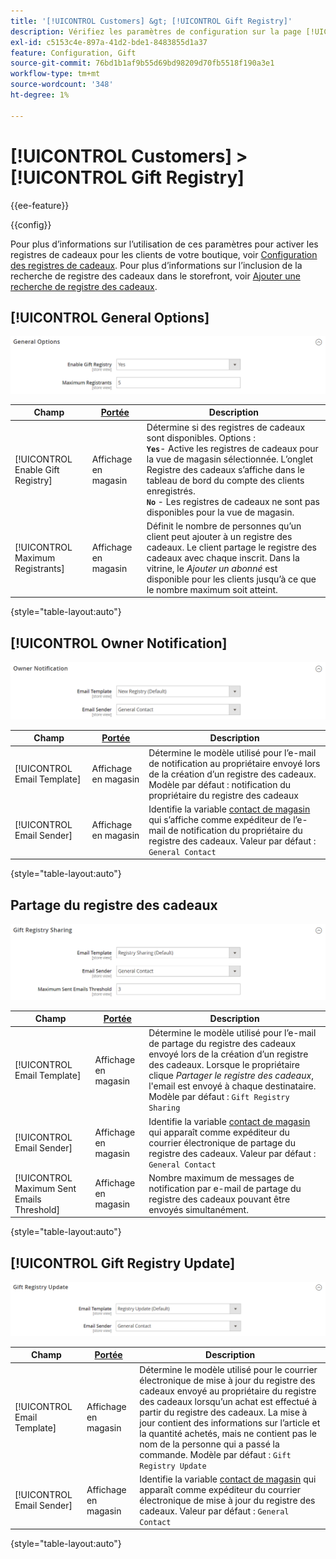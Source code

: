 ```yaml
---
title: '[!UICONTROL Customers] &gt; [!UICONTROL Gift Registry]'
description: Vérifiez les paramètres de configuration sur la page [!UICONTROL Customers] &gt; [!UICONTROL Gift Registry] de l’administrateur Commerce.
exl-id: c5153c4e-897a-41d2-bde1-8483855d1a37
feature: Configuration, Gift
source-git-commit: 76bd1b1af9b55d69bd98209d70fb5518f190a3e1
workflow-type: tm+mt
source-wordcount: '348'
ht-degree: 1%

---
```


# [!UICONTROL Customers] > [!UICONTROL Gift Registry]

{{ee-feature}}

{{config}}

Pour plus d’informations sur l’utilisation de ces paramètres pour activer les registres de cadeaux pour les clients de votre boutique, voir [Configuration des registres de cadeaux](../../merchandising-promotions/gift-registry-configure.md). Pour plus d’informations sur l’inclusion de la recherche de registre des cadeaux dans le storefront, voir [Ajouter une recherche de registre des cadeaux](../../merchandising-promotions/gift-registry-search.md).

## [!UICONTROL General Options]

![Options générales](./assets/gift-registry-general-options.png)<!-- zoom -->

<!-- [General Options](https://docs.magento.com/user-guide/marketing/gift-registry-configure.html) -->

| Champ | [Portée](../../getting-started/websites-stores-views.md#scope-settings) | Description |
|--- |--- |--- |
| [!UICONTROL Enable Gift Registry] | Affichage en magasin | Détermine si des registres de cadeaux sont disponibles. Options : <br/>**`Yes`**- Active les registres de cadeaux pour la vue de magasin sélectionnée. L’onglet Registre des cadeaux s’affiche dans le tableau de bord du compte des clients enregistrés.<br/>**`No`** - Les registres de cadeaux ne sont pas disponibles pour la vue de magasin. |
| [!UICONTROL Maximum Registrants] | Affichage en magasin | Définit le nombre de personnes qu’un client peut ajouter à un registre des cadeaux. Le client partage le registre des cadeaux avec chaque inscrit. Dans la vitrine, le _Ajouter un abonné_ est disponible pour les clients jusqu’à ce que le nombre maximum soit atteint. |

{style="table-layout:auto"}

## [!UICONTROL Owner Notification]

![Notification du propriétaire](./assets/gift-registry-owner-notification.png)<!-- zoom -->

<!-- [Owner Notification](https://docs.magento.com/user-guide/marketing/gift-registry-configure.html) -->

| Champ | [Portée](../../getting-started/websites-stores-views.md#scope-settings) | Description |
|--- |--- |--- |
| [!UICONTROL Email Template] | Affichage en magasin | Détermine le modèle utilisé pour l’e-mail de notification au propriétaire envoyé lors de la création d’un registre des cadeaux. Modèle par défaut : notification du propriétaire du registre des cadeaux |
| [!UICONTROL Email Sender] | Affichage en magasin | Identifie la variable [contact de magasin](../../getting-started/store-details.md#store-email-addresses) qui s’affiche comme expéditeur de l’e-mail de notification du propriétaire du registre des cadeaux. Valeur par défaut : `General Contact` |

{style="table-layout:auto"}

## Partage du registre des cadeaux

![Partage du registre des cadeaux](./assets/gift-registry-gift-registry-sharing.png)<!-- zoom -->

<!-- Gift Registry Sharing](https://docs.magento.com/user-guide/marketing/gift-registry-configure.html) -->

| Champ | [Portée](../../getting-started/websites-stores-views.md#scope-settings) | Description |
|--- |--- |--- |
| [!UICONTROL Email Template] | Affichage en magasin | Détermine le modèle utilisé pour l’e-mail de partage du registre des cadeaux envoyé lors de la création d’un registre des cadeaux. Lorsque le propriétaire clique _Partager le registre des cadeaux_, l&#39;email est envoyé à chaque destinataire. Modèle par défaut : `Gift Registry Sharing` |
| [!UICONTROL Email Sender] | Affichage en magasin | Identifie la variable [contact de magasin](../../getting-started/store-details.md#store-email-addresses) qui apparaît comme expéditeur du courrier électronique de partage du registre des cadeaux. Valeur par défaut : `General Contact` |
| [!UICONTROL Maximum Sent Emails Threshold] | Affichage en magasin | Nombre maximum de messages de notification par e-mail de partage du registre des cadeaux pouvant être envoyés simultanément. |

{style="table-layout:auto"}

## [!UICONTROL Gift Registry Update]

![Mise à jour du registre des cadeaux](./assets/gift-registry-gift-registry-update.png)<!-- zoom -->

<!-- [Gift Registry Update](https://docs.magento.com/user-guide/marketing/gift-registry-configure.html) -->

| Champ | [Portée](../../getting-started/websites-stores-views.md#scope-settings) | Description |
|--- |--- |--- |
| [!UICONTROL Email Template] | Affichage en magasin | Détermine le modèle utilisé pour le courrier électronique de mise à jour du registre des cadeaux envoyé au propriétaire du registre des cadeaux lorsqu’un achat est effectué à partir du registre des cadeaux. La mise à jour contient des informations sur l’article et la quantité achetés, mais ne contient pas le nom de la personne qui a passé la commande. Modèle par défaut : `Gift Registry Update` |
| [!UICONTROL Email Sender] | Affichage en magasin | Identifie la variable [contact de magasin](../../getting-started/store-details.md#store-email-addresses) qui apparaît comme expéditeur du courrier électronique de mise à jour du registre des cadeaux. Valeur par défaut : `General Contact` |

{style="table-layout:auto"}
